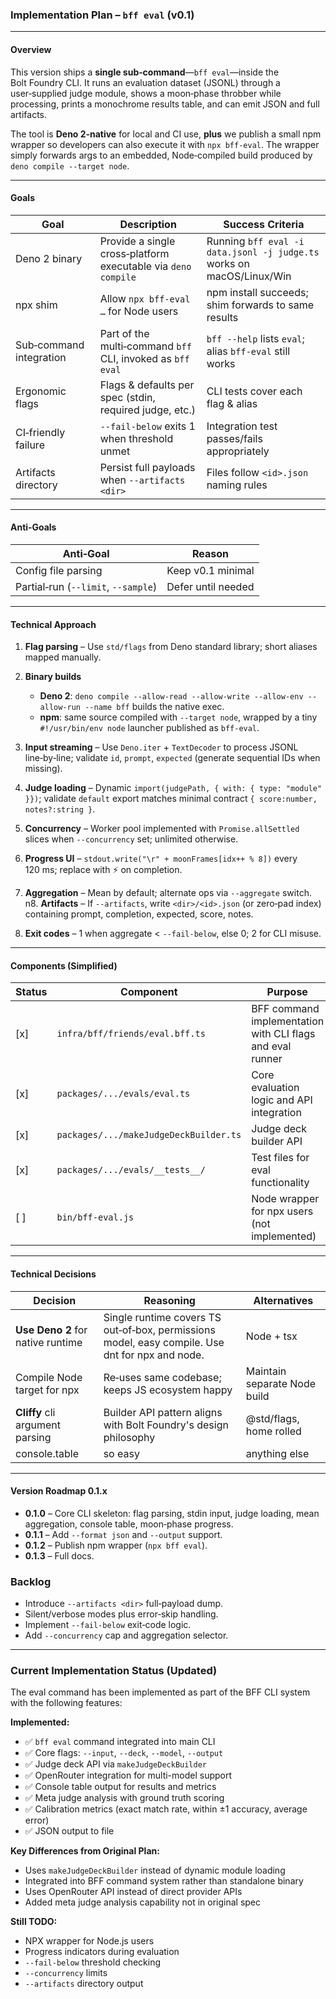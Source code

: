 ### Implementation Plan – `bff eval` (v0.1)

---

#### Overview

This version ships a **single sub‑command**—`bff eval`—inside the Bolt Foundry
CLI. It runs an evaluation dataset (JSONL) through a user‑supplied judge module,
shows a moon‑phase throbber while processing, prints a monochrome results table,
and can emit JSON and full artifacts.

The tool is **Deno 2‑native** for local and CI use, **plus** we publish a small
npm wrapper so developers can also execute it with `npx bff-eval`. The wrapper
simply forwards args to an embedded, Node‑compiled build produced by
`deno compile --target node`.

---

#### Goals

| Goal                    | Description                                                   | Success Criteria                                                      |
| ----------------------- | ------------------------------------------------------------- | --------------------------------------------------------------------- |
| Deno 2 binary           | Provide a single cross‑platform executable via `deno compile` | Running `bff eval -i data.jsonl -j judge.ts` works on macOS/Linux/Win |
| npx shim                | Allow `npx bff-eval …` for Node users                         | npm install succeeds; shim forwards to same results                   |
| Sub‑command integration | Part of the multi‑command `bff` CLI, invoked as `bff eval`    | `bff --help` lists `eval`; alias `bff-eval` still works               |
| Ergonomic flags         | Flags & defaults per spec (stdin, required judge, etc.)       | CLI tests cover each flag & alias                                     |
| CI‑friendly failure     | `--fail-below` exits 1 when threshold unmet                   | Integration test passes/fails appropriately                           |
| Artifacts directory     | Persist full payloads when `--artifacts <dir>`                | Files follow `<id>.json` naming rules                                 |

---

#### Anti‑Goals

| Anti‑Goal                           | Reason             |
| ----------------------------------- | ------------------ |
| Config file parsing                 | Keep v0.1 minimal  |
| Partial‑run (`--limit`, `--sample`) | Defer until needed |

---

#### Technical Approach

1. **Flag parsing** – Use `std/flags` from Deno standard library; short aliases
   mapped manually.
2. **Binary builds**

   - **Deno 2**:
     `deno compile --allow-read --allow-write --allow-env --allow-run --name bff`
     builds the native exec.
   - **npm**: same source compiled with `--target node`, wrapped by a tiny
     `#!/usr/bin/env node` launcher published as `bff-eval`.
3. **Input streaming** – Use `Deno.iter` + `TextDecoder` to process JSONL
   line‑by‑line; validate `id`, `prompt`, `expected` (generate sequential IDs
   when missing).
4. **Judge loading** – Dynamic `import(judgePath, { with: { type: "module" }})`;
   validate `default` export matches minimal contract
   `{ score:number, notes?:string }`.
5. **Concurrency** – Worker pool implemented with `Promise.allSettled` slices
   when `--concurrency` set; unlimited otherwise.
6. **Progress UI** – `stdout.write("\r" + moonFrames[idx++ % 8])` every 120 ms;
   replace with ⚡ on completion.
7. **Aggregation** – Mean by default; alternate ops via `--aggregate` switch.
   n8. **Artifacts** – If `--artifacts`, write `<dir>/<id>.json` (or zero‑pad
   index) containing prompt, completion, expected, score, notes.
8. **Exit codes** – 1 when aggregate < `--fail-below`, else 0; 2 for CLI misuse.

---

#### Components (Simplified)

| Status | Component                              | Purpose                                                   |
| ------ | -------------------------------------- | --------------------------------------------------------- |
| \[x]   | `infra/bff/friends/eval.bff.ts`        | BFF command implementation with CLI flags and eval runner |
| \[x]   | `packages/.../evals/eval.ts`           | Core evaluation logic and API integration                 |
| \[x]   | `packages/.../makeJudgeDeckBuilder.ts` | Judge deck builder API                                    |
| \[x]   | `packages/.../evals/__tests__/`        | Test files for eval functionality                         |
| \[ ]   | `bin/bff-eval.js`                      | Node wrapper for npx users (not implemented)              |

---

#### Technical Decisions

| Decision                          | Reasoning                                                                                       | Alternatives                 |
| --------------------------------- | ----------------------------------------------------------------------------------------------- | ---------------------------- |
| **Use Deno 2** for native runtime | Single runtime covers TS out‑of‑box, permissions model, easy compile. Use dnt for npx and node. | Node + tsx                   |
| Compile Node target for npx       | Re‑uses same codebase; keeps JS ecosystem happy                                                 | Maintain separate Node build |
| **Cliffy** cli argument parsing   | Builder API pattern aligns with Bolt Foundry's design philosophy                                | @std/flags, home rolled      |
| console.table                     | so easy                                                                                         | anything else                |

---

#### Version Roadmap 0.1.x

- **0.1.0** – Core CLI skeleton: flag parsing, stdin input, judge loading, mean
  aggregation, console table, moon‑phase progress.
- **0.1.1** – Add `--format json` and `--output` support.
- **0.1.2** – Publish npm wrapper (`npx bff eval`).
- **0.1.3** – Full docs.

### Backlog

- Introduce `--artifacts <dir>` full‑payload dump.
- Silent/verbose modes plus error‑skip handling.
- Implement `--fail-below` exit‑code logic.
- Add `--concurrency` cap and aggregation selector.

---

### Current Implementation Status (Updated)

The eval command has been implemented as part of the BFF CLI system with the
following features:

**Implemented:**

- ✅ `bff eval` command integrated into main CLI
- ✅ Core flags: `--input`, `--deck`, `--model`, `--output`
- ✅ Judge deck API via `makeJudgeDeckBuilder`
- ✅ OpenRouter integration for multi-model support
- ✅ Console table output for results and metrics
- ✅ Meta judge analysis with ground truth scoring
- ✅ Calibration metrics (exact match rate, within ±1 accuracy, average error)
- ✅ JSON output to file

**Key Differences from Original Plan:**

- Uses `makeJudgeDeckBuilder` instead of dynamic module loading
- Integrated into BFF command system rather than standalone binary
- Uses OpenRouter API instead of direct provider APIs
- Added meta judge analysis capability not in original spec

**Still TODO:**

- NPX wrapper for Node.js users
- Progress indicators during evaluation
- `--fail-below` threshold checking
- `--concurrency` limits
- `--artifacts` directory output
